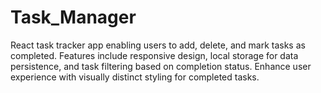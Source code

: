 # Task_Manager
React task tracker app enabling users to add, delete, and mark tasks as completed. Features include responsive design, local storage for data persistence, and task filtering based on completion status. Enhance user experience with visually distinct styling for completed tasks.

